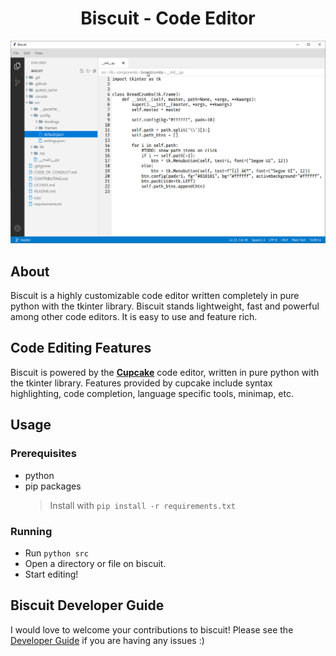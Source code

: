 <h1 align="center">
    <b>Biscuit</b> - Code Editor
</h1>
<p align="center">
    <img src="./.github/res/preview1.png" width=900/>
</p>

## About
Biscuit is a highly customizable code editor written completely in pure python with the tkinter library. Biscuit stands lightweight, fast and powerful among other code editors. It is easy to use and feature rich.

## Code Editing Features
Biscuit is powered by the [**Cupcake**](https://github.com/billyeatcookies/cupcake) code editor, written in pure python with the tkinter library. Features provided by cupcake include syntax highlighting, code completion, language specific tools, minimap, etc.

## Usage

### Prerequisites

- python
- pip packages
    > Install with `pip install -r requirements.txt`

### Running

- Run `python src`
- Open a directory or file on biscuit.
- Start editing!

## Biscuit Developer Guide
I would love to welcome your contributions to biscuit! Please see the [Developer Guide](./CONTRIBUTING.md) if you are having any issues :)
